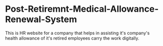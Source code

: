 # Post-Retiremnt-Medical-Allowance-Renewal-System
This is HR website for a company that helps in assisting it's company's health allowance of it's retired employees carry the work digitally.
